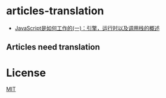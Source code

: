 # articles-translation

* [JavaScript是如何工作的(一)：引擎，运行时以及调用栈的概述](https://github.com/sj279811799/blob/master/JavaScript是如何工作的(一).md)


## Articles need translation


# License

[MIT](https://github.com/neal1991/articles-translator/blob/master/LICENSE)